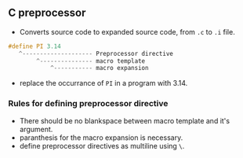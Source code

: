 ## C preprocessor

- Converts source code to expanded source code, from `.c` to `.i` file.
```c
#define PI 3.14
   ^-------------------- Preprocessor directive
        ^--------------- macro template
            ^----------- macro expansion
```
- replace the occurrance of `PI` in a program with 3.14.

### Rules for defining preprocessor directive
- There should be no blankspace between macro template and it's argument.
- paranthesis for the macro expansion is necessary.
- define preprocessor directives as multiline using `\`.
